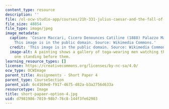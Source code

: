```yaml
---
content_type: resource
description: ''
file: /ol-ocw-studio-app/courses/21h-331-julius-caesar-and-the-fall-of-the-roman-republic-spring-2016/d7981986701998b776c8144f3fe62903_short-papaer-option-4.jpg
file_size: 48854
file_type: image/jpeg
image_metadata:
  caption: 'Cesare Maccari, Cicero Denounces Catiline (1888) Palazzo Madama, Rome.
    This image is in the public domain. Source: Wikimedia Commons.'
  credit: 'This image is in the public domain. Source: Wikimedia Commons.'
  image-alt: A painting shows a gallery of toga-wearing men watching the speech of
    one standing before them.
learning_resource_types: []
license: https://creativecommons.org/licenses/by-nc-sa/4.0/
ocw_type: OCWImage
parent_title: Assignments - Short Paper 4
parent_type: CourseSection
parent_uid: 6c4169e0-f917-4675-d82a-b3a2756d633a
resourcetype: Image
title: short-papaer-option-4.jpg
uid: d7981986-7019-98b7-76c8-144f3fe62903
---
```

